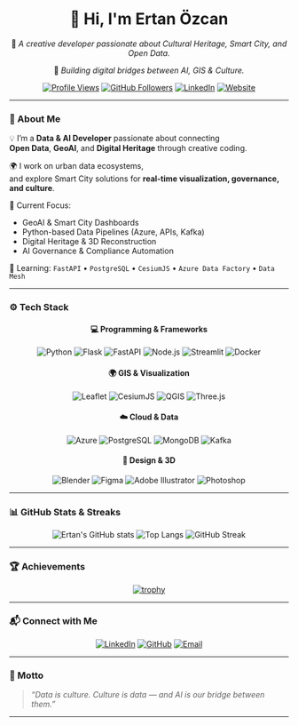 <!-- 👋 Hi, I'm Ertan -->
<div align="center">

# 👋 Hi, I'm **Ertan Özcan**
🎯 *A creative developer passionate about Cultural Heritage, Smart City, and Open Data.*

🌆 *Building digital bridges between AI, GIS & Culture.*

[![Profile Views](https://komarev.com/ghpvc/?username=ErtanOz&color=brightgreen)](https://github.com/ErtanOz)
[![GitHub Followers](https://img.shields.io/github/followers/ErtanOz?style=flat-square&color=blue)](https://github.com/ErtanOz?tab=followers)
[![LinkedIn](https://img.shields.io/badge/LinkedIn-ErtanOzcan-blue?style=flat-square&logo=linkedin)](https://www.linkedin.com/in/ertanozcan/)
[![Website](https://img.shields.io/badge/🌐%20Website-ertan.dev-lightgrey?style=flat-square)](https://github.com/ErtanOz)

</div>

---

### 🧩 About Me

💡 I’m a **Data & AI Developer** passionate about connecting  
**Open Data**, **GeoAI**, and **Digital Heritage** through creative coding.  

🌍 I work on urban data ecosystems,  
and explore Smart City solutions for **real-time visualization, governance, and culture**.

🔭 Current Focus:
- GeoAI & Smart City Dashboards  
- Python-based Data Pipelines (Azure, APIs, Kafka)  
- Digital Heritage & 3D Reconstruction  
- AI Governance & Compliance Automation  

🧠 Learning:
`FastAPI` • `PostgreSQL` • `CesiumJS` • `Azure Data Factory` • `Data Mesh`  

---

### ⚙️ Tech Stack

<div align="center">

#### 💻 Programming & Frameworks
![Python](https://img.shields.io/badge/Python-3670A0?style=for-the-badge&logo=python&logoColor=ffdd54)
![Flask](https://img.shields.io/badge/Flask-000000?style=for-the-badge&logo=flask)
![FastAPI](https://img.shields.io/badge/FastAPI-009688?style=for-the-badge&logo=fastapi)
![Node.js](https://img.shields.io/badge/Node.js-43853D?style=for-the-badge&logo=node-dot-js)
![Streamlit](https://img.shields.io/badge/Streamlit-FF4B4B?style=for-the-badge&logo=streamlit)
![Docker](https://img.shields.io/badge/Docker-2496ED?style=for-the-badge&logo=docker&logoColor=white)

#### 🌍 GIS & Visualization
![Leaflet](https://img.shields.io/badge/Leaflet-199900?style=for-the-badge&logo=leaflet)
![CesiumJS](https://img.shields.io/badge/CesiumJS-3A9BDC?style=for-the-badge&logo=cesium)
![QGIS](https://img.shields.io/badge/QGIS-589632?style=for-the-badge&logo=qgis)
![Three.js](https://img.shields.io/badge/Three.js-000000?style=for-the-badge&logo=three-dot-js)

#### ☁️ Cloud & Data
![Azure](https://img.shields.io/badge/Azure-0089D6?style=for-the-badge&logo=microsoftazure)
![PostgreSQL](https://img.shields.io/badge/PostgreSQL-336791?style=for-the-badge&logo=postgresql)
![MongoDB](https://img.shields.io/badge/MongoDB-4EA94B?style=for-the-badge&logo=mongodb)
![Kafka](https://img.shields.io/badge/Kafka-231F20?style=for-the-badge&logo=apachekafka)

#### 🎨 Design & 3D
![Blender](https://img.shields.io/badge/Blender-F5792A?style=for-the-badge&logo=blender)
![Figma](https://img.shields.io/badge/Figma-F24E1E?style=for-the-badge&logo=figma)
![Adobe Illustrator](https://img.shields.io/badge/Illustrator-FF9A00?style=for-the-badge&logo=adobeillustrator)
![Photoshop](https://img.shields.io/badge/Photoshop-31A8FF?style=for-the-badge&logo=adobephotoshop)

</div>

---

### 📊 GitHub Stats & Streaks

<div align="center">

![Ertan's GitHub stats](https://github-readme-stats.vercel.app/api?username=ErtanOz&show_icons=true&theme=tokyonight&hide_border=true)
![Top Langs](https://github-readme-stats.vercel.app/api/top-langs/?username=ErtanOz&layout=compact&theme=tokyonight&hide_border=true)
![GitHub Streak](https://github-readme-streak-stats.herokuapp.com/?user=ErtanOz&theme=tokyonight&hide_border=true)

</div>

---

### 🏆 Achievements

<div align="center">
  
[![trophy](https://github-profile-trophy.vercel.app/?username=ErtanOz&theme=onedark&no-frame=true&column=5)](https://github.com/ryo-ma/github-profile-trophy)

</div>

---

### 📬 Connect with Me

<div align="center">
  
[![LinkedIn](https://img.shields.io/badge/LinkedIn-ErtanOzcan-blue?logo=linkedin&style=for-the-badge)](https://www.linkedin.com/in/ertanozcan/)
[![GitHub](https://img.shields.io/badge/GitHub-ErtanOz-181717?logo=github&style=for-the-badge)](https://github.com/ErtanOz)
[![Email](https://img.shields.io/badge/Email-ertan.ozcan%40stadt-koeln.de-red?logo=gmail&style=for-the-badge)](mailto:ertan.ozcan@stadt-koeln.de)

</div>

---

### 🌈 Motto
> *“Data is culture. Culture is data — and AI is our bridge between them.”*

---
